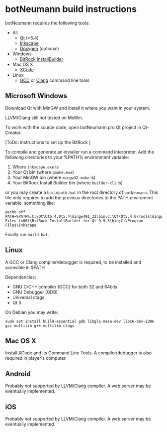 # botNeumann build instructions

botNeumann requires the following tools:

* All
	* [Qt](http://www.qt.io/) (>5.4)
	* [Inkscape](https://inkscape.org/)
	* [Doxygen](http://doxygen.org) (optional)
* Windows
	* [BitRock InstallBuilder](http://bitrock.com/)
* Mac OS X
	* [XCode](https://developer.apple.com/xcode/)
* Linux
	* [GCC](https://gcc.gnu.org/) or [Clang](http://clang.llvm.org/) command line tools



## Microsoft Windows

Download Qt with MinGW and install it where you want in your system.

LLVM/Clang still not tested on MsWin.

To work with the source code, open botNeumann.pro Qt project in Qt-Creator.

[ToDo: instructions to set up the BitRock ]

To compile and generate an installer run a command interpreter. Add the following directories to your %PATH% environment variable:

1. Where `inkscape.exe` is
2. Your Qt bin (where `qmake.exe`)
3. Your MinGW bin (where `mingw32-make` is)
4. Your BitRock Install Builder bin (where `builder-cli` is)

or you may create a `buildpath.bat` in the root directory of `botNeumann`. This file only requires to add the previous directories to the PATH enviroment variable, something like:

	@echo off
	PATH=%PATH%;C:\Qt\Qt5.4.0\5.4\mingw491_32\bin;C:\Qt\Qt5.4.0\Tools\mingw491_32\bin;C:\Program Files (x86)\BitRock InstallBuilder for Qt 9.5.5\bin;C:\Program Files\Inkscape

Finally run `build.bat`.


## Linux

A GCC or Clang compiler/debugger is required, to be installed and accesible in $PATH

Dependencies:

* GNU C/C++ compiler (GCC) for both 32 and 64bits
* GNU Debugger (GDB)
* Universal ctags
* Qt 5

On Debian you may write:

	sudo apt install build-essential gdb libgl1-mesa-dev libc6-dev-i386 gcc-multilib g++-multilib ctags


## Mac OS X

Install XCode and its Command Line Tools. A compiler/debugger is also required in player's computer.


## Android

Probably not supported by LLVM/Clang compiler. A web server may be eventually implemented.

## iOS

Probably not supported by LLVM/Clang compiler. A web server may be eventually implemented.
